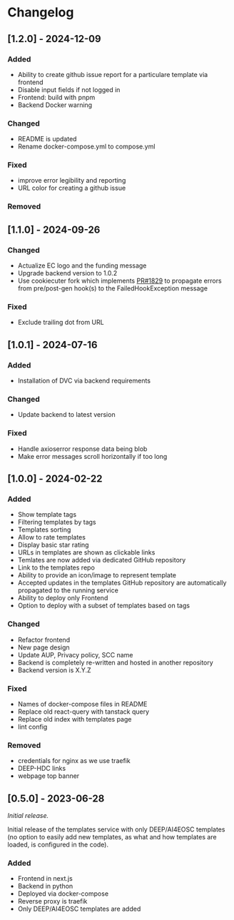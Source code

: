 # Changelog

## [1.2.0] - 2024-12-09

### Added
- Ability to create github issue report for a particulare template via frontend
- Disable input fields if not logged in
- Frontend: build with pnpm
- Backend Docker warning

### Changed
- README is updated
- Rename docker-compose.yml to compose.yml

### Fixed
- improve error legibility and reporting
- URL color for creating a github issue

### Removed

## [1.1.0] - 2024-09-26

### Changed
- Actualize EC logo and the funding message
- Upgrade backend version to 1.0.2
- Use cookiecuter fork which implements [PR#1829](https://github.com/cookiecutter/cookiecutter/pull/1829) to propagate errors from pre/post-gen hook(s) to the FailedHookException message

### Fixed
- Exclude trailing dot from URL

## [1.0.1] - 2024-07-16

### Added
- Installation of DVC via backend requirements

### Changed
- Update backend to latest version

### Fixed
- Handle axioserror response data being blob
- Make error messages scroll horizontally if too long

## [1.0.0] - 2024-02-22

### Added
- Show template tags
- Filtering templates by tags
- Templates sorting
- Allow to rate templates
- Display basic star rating
- URLs in templates are shown as clickable links
- Temlates are now added via dedicated GitHub repository
- Link to the templates repo
- Ability to provide an icon/image to represent template
- Accepted updates in the templates GitHub repository are automatically propagated to the running service
- Ability to deploy only Frontend
- Option to deploy with a subset of templates based on tags

### Changed
- Refactor frontend
- New page design
- Update AUP, Privacy policy, SCC name
- Backend is completely re-written and hosted in another repository
- Backend version is X.Y.Z

### Fixed
- Names of docker-compose files in README
- Replace old react-query with tanstack query
- Replace old index with templates page
- lint config

### Removed
- credentials for nginx as we use traefik
- DEEP-HDC links
- webpage top banner

## [0.5.0] - 2023-06-28

_Initial release._

Initial release of the templates service with only DEEP/AI4EOSC templates (no option to easily add new templates, as what and how templates are loaded, is configured in the code).

### Added
- Frontend in next.js
- Backend in python
- Deployed via docker-compose
- Reverse proxy is traefik
- Only DEEP/AI4EOSC templates are added
